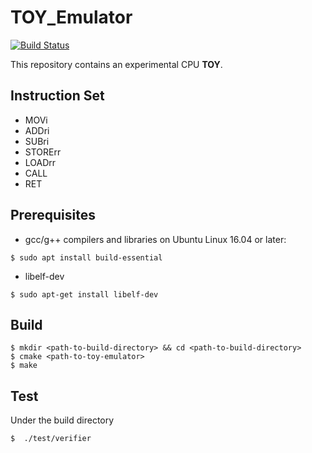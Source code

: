 # TOY_Emulator
[![Build Status](https://travis-ci.org/llvmphighter/TOY_Emulator.svg?branch=main)](https://travis-ci.org/llvmphighter/TOY_Emulator)

This repository contains an experimental CPU **TOY**.

## Instruction Set
* MOVi
* ADDri
* SUBri
* STORErr
* LOADrr
* CALL
* RET

## Prerequisites
* gcc/g++ compilers and libraries on Ubuntu Linux 16.04 or later:
```shell
$ sudo apt install build-essential
```
* libelf-dev
``` shell
$ sudo apt-get install libelf-dev
```
## Build
```shell
$ mkdir <path-to-build-directory> && cd <path-to-build-directory>
$ cmake <path-to-toy-emulator>
$ make
```

## Test
Under the build directory 
```shell
$  ./test/verifier

